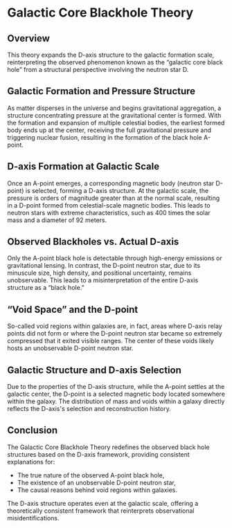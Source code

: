
# Galactic Core Blackhole Theory

## Overview

This theory expands the D-axis structure to the galactic formation scale, reinterpreting the observed phenomenon known as the “galactic core black hole” from a structural perspective involving the neutron star D.

## Galactic Formation and Pressure Structure

As matter disperses in the universe and begins gravitational aggregation, a structure concentrating pressure at the gravitational center is formed. With the formation and expansion of multiple celestial bodies, the earliest formed body ends up at the center, receiving the full gravitational pressure and triggering nuclear fusion, resulting in the formation of the black hole A-point.

## D-axis Formation at Galactic Scale

Once an A-point emerges, a corresponding magnetic body (neutron star D-point) is selected, forming a D-axis structure. At the galactic scale, the pressure is orders of magnitude greater than at the normal scale, resulting in a D-point formed from celestial-scale magnetic bodies. This leads to neutron stars with extreme characteristics, such as 400 times the solar mass and a diameter of 92 meters.

## Observed Blackholes vs. Actual D-axis

Only the A-point black hole is detectable through high-energy emissions or gravitational lensing. In contrast, the D-point neutron star, due to its minuscule size, high density, and positional uncertainty, remains unobservable. This leads to a misinterpretation of the entire D-axis structure as a “black hole.”

## “Void Space” and the D-point

So-called void regions within galaxies are, in fact, areas where D-axis relay points did not form or where the D-point neutron star became so extremely compressed that it exited visible ranges. The center of these voids likely hosts an unobservable D-point neutron star.

## Galactic Structure and D-axis Selection

Due to the properties of the D-axis structure, while the A-point settles at the galactic center, the D-point is a selected magnetic body located somewhere within the galaxy. The distribution of mass and voids within a galaxy directly reflects the D-axis's selection and reconstruction history.

## Conclusion

The Galactic Core Blackhole Theory redefines the observed black hole structures based on the D-axis framework, providing consistent explanations for:

- The true nature of the observed A-point black hole,
- The existence of an unobservable D-point neutron star,
- The causal reasons behind void regions within galaxies.

The D-axis structure operates even at the galactic scale, offering a theoretically consistent framework that reinterprets observational misidentifications.

